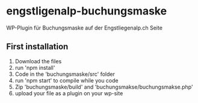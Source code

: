 # engstligenalp-buchungsmaske
WP-Plugin für Buchungsmaske auf der Engstliegenalp.ch Seite


## First installation

1. Download the files
2. run 'npm install'
3. Code in the 'buchungsmaske/src' folder
4. run 'npm start' to compile while you code
5. Zip 'buchungsmaske/build' and 'buchungsmakse/buchungsmakse.php'
6. upload your file as a plugin on your wp-site
